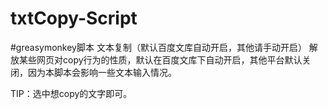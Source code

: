 # txtCopy-Script
#greasymonkey脚本
文本复制（默认百度文库自动开启，其他请手动开启）
解放某些网页对copy行为的性质，默认在百度文库下自动开启，其他平台默认关闭，因为本脚本会影响一些文本输入情况。

TIP：选中想copy的文字即可。

